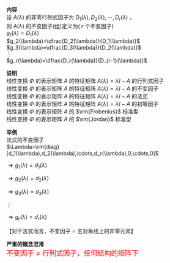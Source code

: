 **内容**  
设 $A(\lambda)$ 的非零行列式因子为 $D_1(\lambda),D_2(\lambda),\cdots,D_r(\lambda)$ ，  
则 $A(\lambda)$ 的不变因子(组)定义为( $r$ 个不变因子)  
$g_1(\lambda)=D_1(\lambda)$  
$g_2(\lambda)=\dfrac{D_2(\lambda)}{D_1(\lambda)}$  
$g_3(\lambda)=\dfrac{D_3(\lambda)}{D_2(\lambda)}$  
$\vdots$  
$g_r(\lambda)=\dfrac{D_r(\lambda)}{D_{r-1}(\lambda)}$  
  
**说明**  
线性变换 $\Phi$ 的表示矩阵 $A$ 的特征矩阵 $A(\lambda)=\lambda I-A$ 的行列式因子  
线性变换 $\Phi$ 的表示矩阵 $A$ 的特征矩阵 $A(\lambda)=\lambda I-A$ 的不变因子  
线性变换 $\Phi$ 的表示矩阵 $A$ 的特征矩阵 $A(\lambda)=\lambda I-A$ 的法式  
线性变换 $\Phi$ 的表示矩阵 $A$ 的特征矩阵 $A(\lambda)=\lambda I-A$ 的初等因子  
线性变换 $\Phi$ 的表示矩阵 $A$ 的 $\rm{Frobenius}$ 标准型  
线性变换 $\Phi$ 的表示矩阵 $A$ 的 $\rm{Jordan}$ 标准型  
  
**举例**  
法式的不变因子  
$\Lambda=\rm{diag}[d_1(\lambda),d_2(\lambda),\cdots,d_r(\lambda),0,\cdots,0]$  
  
$\Rightarrow g_1(\lambda)=d_1(\lambda)$  
  
$\Rightarrow g_2(\lambda)=d_2(\lambda)$  
  
$\Rightarrow g_3(\lambda)=d_3(\lambda)$  
  
$\vdots$  
  
$\Rightarrow g_r(\lambda)=d_r(\lambda)$  
  
【对于法式而言，不变因子 $=$ 主对角线上的非零元素】  
  
**严重的概念混淆**  
<font color=red size=4>不变因子 $\neq$ 行列式因子，任何结构的矩阵下</font>  
